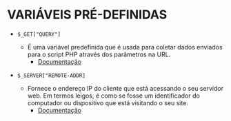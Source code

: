 # VARIÁVEIS PRÉ-DEFINIDAS

- `$_GET["QUERY"]`
  - É uma variável predefinida que é usada para coletar dados enviados para o script PHP através dos parâmetros na URL.
    - [Documentação](https://www.php.net/manual/pt_BR/reserved.variables.get.php)

- `$_SERVER["REMOTE-ADDR]`
  - Fornece o endereço IP do cliente que está acessando o seu servidor web. Em termos leigos, é como se fosse um identificador do computador ou dispositivo que está visitando o seu site.
    - [Documentação](https://www.php.net/manual/pt_BR/reserved.variables.server)